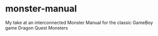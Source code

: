 # monster-manual
My take at an interconnected Monster Manual for the classic GameBoy game Dragon Quest Monsters
